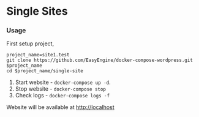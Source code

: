 # Single Sites

### Usage

First setup project,
```
project_name=site1.test
git clone https://github.com/EasyEngine/docker-compose-wordpress.git $project_name
cd $project_name/single-site
```

1. Start website - `docker-compose up -d`.
2. Stop website - `docker-compose stop`
3. Check logs - `docker-compose logs -f`

Website will be available at [http://localhost]()
